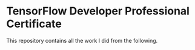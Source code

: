 # TensorFlow Developer Professional Certificate
This repository contains all the work I did from the following.
